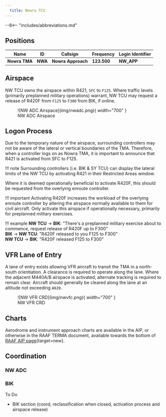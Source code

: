 ```yaml
---
  title: Nowra TCU
---
```


--8<-- "includes/abbreviations.md"

## Positions
| Name               | ID      | Callsign       | Frequency        | Login Identifier              |
| ------------------ | --------------| -------------- | ---------------- | --------------------------------------|
| **Nowra TMA**    | **NWA** | **Nowra Approach** | **123.500**          | **NW_APP**        |

## Airspace
NW TCU owns the airspace within R421, `SFC` to `F125`. Where traffic levels (primarily preplanned military operations) warrant, NW TCU may request a release of R420F from `F125` to `F300` from BIK, if online.

<figure markdown>
![NW ADC Airspace](img/nwadc.png){ width="700" }
<figcaption>NW ADC Airspace</figcaption>
</figure>

## Logon Process
Due to the temporary nature of the airspace, surrounding controllers may not be aware of the lateral or vertical boundaries of the TMA. Therefore, when a controller logs on as Nowra TMA, it is important to announce that R421 is activated from SFC to F125.

!!! note
    Surrounding controllers (i.e. BIK & SY TCU) can display the lateral limits of the NW TCU by activating R421 in their Restricted Areas window.

Where it is deemed operationally beneficial to activate R420F, this should be requested from the overlying enroute controller. 

!!! important
    Activating R420F increases the workload of the overlying enroute controller by altering the airspace normally available to them for civil aircraft. Only activate this airspace if operationally necessary, primarily for preplanned military exercises.

!!! example
    <span class="hotline">**NW TCU** -> **BIK**</span>: "There's a preplanned military exercise about to commence, request release of R420F up to F300"  
    <span class="hotline">**BIK** -> **NW TCU**</span>: "R420F released to you F125 to F300"  
    <span class="hotline">**NW TCU** -> **BIK**</span>: "R420F released F125 to F300"  

## VFR Lane of Entry
A lane of entry exists allowing VFR aircraft to transit the TMA in a north-south orientiation. A clearance is required to operate along the lane. Where the adjacent M440A/B airspace is activated, alternate tracking is required to remain clear. Aircraft should generally be cleared along the lane at an altitude not exceeding `A020`.

<figure markdown>
![NW VFR CRD](img/nwvfc.png){ width="700" }
<figcaption>NW VFR CRD</figcaption>
</figure>

## Charts
Aerodrome and instrument approach charts are available in the AIP, or otherwise in the RAAF TERMA document, available towards the bottom of [RAAF AIP page](https://ais-af.airforce.gov.au/australian-aip){target=new}.

## Coordination
### NW ADC
### BIK


To Do
- BIK section (coord, reclassification when closed, activation process and airspace release)